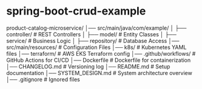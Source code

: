 # spring-boot-crud-example

product-catalog-microservice/
│── src/main/java/com/example/
│   ├── controller/      # REST Controllers
│   ├── model/           # Entity Classes
│   ├── service/         # Business Logic
│   ├── repository/      # Database Access
│── src/main/resources/  # Configuration Files
│── k8s/                 # Kubernetes YAML files
│── terraform/           # AWS EKS Terraform config
│── .github/workflows/   # GitHub Actions for CI/CD
│── Dockerfile           # Dockerfile for containerization
│── CHANGELOG.md         # Versioning log
│── README.md            # Setup documentation
│── SYSTEM_DESIGN.md     # System architecture overview
│── .gitignore           # Ignored files
